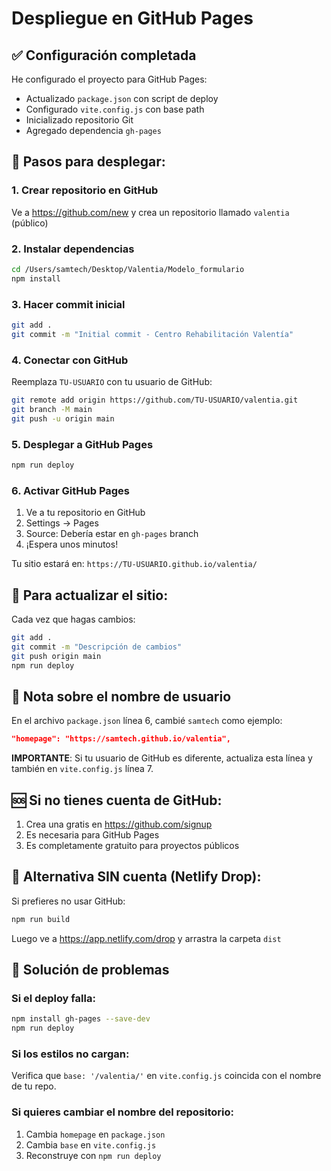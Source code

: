 # Despliegue en GitHub Pages

## ✅ Configuración completada

He configurado el proyecto para GitHub Pages:
- Actualizado `package.json` con script de deploy
- Configurado `vite.config.js` con base path
- Inicializado repositorio Git
- Agregado dependencia `gh-pages`

## 🚀 Pasos para desplegar:

### 1. Crear repositorio en GitHub

Ve a https://github.com/new y crea un repositorio llamado `valentia` (público)

### 2. Instalar dependencias

```bash
cd /Users/samtech/Desktop/Valentia/Modelo_formulario
npm install
```

### 3. Hacer commit inicial

```bash
git add .
git commit -m "Initial commit - Centro Rehabilitación Valentía"
```

### 4. Conectar con GitHub

Reemplaza `TU-USUARIO` con tu usuario de GitHub:

```bash
git remote add origin https://github.com/TU-USUARIO/valentia.git
git branch -M main
git push -u origin main
```

### 5. Desplegar a GitHub Pages

```bash
npm run deploy
```

### 6. Activar GitHub Pages

1. Ve a tu repositorio en GitHub
2. Settings → Pages
3. Source: Debería estar en `gh-pages` branch
4. ¡Espera unos minutos!

Tu sitio estará en: `https://TU-USUARIO.github.io/valentia/`

## 🔄 Para actualizar el sitio:

Cada vez que hagas cambios:

```bash
git add .
git commit -m "Descripción de cambios"
git push origin main
npm run deploy
```

## 📝 Nota sobre el nombre de usuario

En el archivo `package.json` línea 6, cambié `samtech` como ejemplo:
```json
"homepage": "https://samtech.github.io/valentia",
```

**IMPORTANTE**: Si tu usuario de GitHub es diferente, actualiza esta línea y también en `vite.config.js` línea 7.

## 🆘 Si no tienes cuenta de GitHub:

1. Crea una gratis en https://github.com/signup
2. Es necesaria para GitHub Pages
3. Es completamente gratuito para proyectos públicos

## 🎯 Alternativa SIN cuenta (Netlify Drop):

Si prefieres no usar GitHub:

```bash
npm run build
```

Luego ve a https://app.netlify.com/drop y arrastra la carpeta `dist`

## 🐛 Solución de problemas

### Si el deploy falla:
```bash
npm install gh-pages --save-dev
npm run deploy
```

### Si los estilos no cargan:
Verifica que `base: '/valentia/'` en `vite.config.js` coincida con el nombre de tu repo.

### Si quieres cambiar el nombre del repositorio:
1. Cambia `homepage` en `package.json`
2. Cambia `base` en `vite.config.js`
3. Reconstruye con `npm run deploy`
